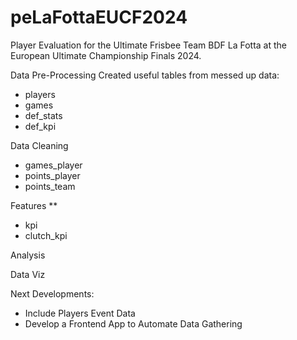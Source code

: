 # peLaFottaEUCF2024

Player Evaluation for the Ultimate Frisbee Team BDF La Fotta at the European Ultimate Championship Finals 2024.

Data Pre-Processing
Created useful tables from messed up data:
- players
- games
- def_stats
- def_kpi

Data Cleaning
- games_player
- points_player
- points_team

Features **
- kpi
- clutch_kpi

Analysis

Data Viz

Next Developments:
- Include Players Event Data
- Develop a Frontend App to Automate Data Gathering